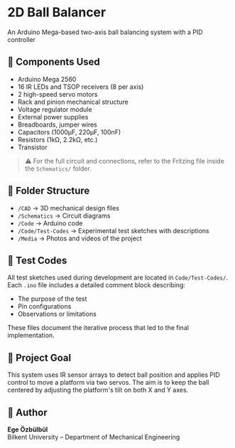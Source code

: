 # 2D Ball Balancer

An Arduino Mega-based two-axis ball balancing system with a PID controller

## 🔧 Components Used
- Arduino Mega 2560
- 16 IR LEDs and TSOP receivers (8 per axis)
- 2 high-speed servo motors
- Rack and pinion mechanical structure
- Voltage regulator module
- External power supplies
- Breadboards, jumper wires
- Capacitors (1000µF, 220µF, 100nF)
- Resistors (1kΩ, 2.2kΩ, etc.)
- Transistor

> ⚠️ For the full circuit and connections, refer to the Fritzing file inside the `Schematics/` folder.

## 📂 Folder Structure
- `/CAD` → 3D mechanical design files
- `/Schematics` → Circuit diagrams
- `/Code` → Arduino code 
- `/Code/Test-Codes` → Experimental test sketches with descriptions
- `/Media` → Photos and videos of the project


## 🧪 Test Codes
All test sketches used during development are located in `Code/Test-Codes/`.  
Each `.ino` file includes a detailed comment block describing:

- The purpose of the test  
- Pin configurations  
- Observations or limitations  

These files document the iterative process that led to the final implementation.

## 🎯 Project Goal
This system uses IR sensor arrays to detect ball position and applies PID control to move a platform via two servos. The aim is to keep the ball centered by adjusting the platform's tilt on both X and Y axes.

## 👤 Author
**Ege Özbülbül**  
Bilkent University – Department of Mechanical Engineering

